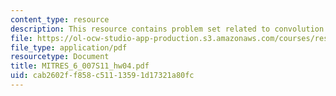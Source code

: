```yaml
---
content_type: resource
description: This resource contains problem set related to convolution.
file: https://ol-ocw-studio-app-production.s3.amazonaws.com/courses/res-6-007-signals-and-systems-spring-2011/cab2602ff858c51113591d17321a80fc_MITRES_6_007S11_hw04.pdf
file_type: application/pdf
resourcetype: Document
title: MITRES_6_007S11_hw04.pdf
uid: cab2602f-f858-c511-1359-1d17321a80fc
---
```

